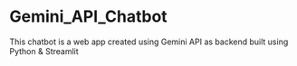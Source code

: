 # Gemini_API_Chatbot
This chatbot is a web app created using Gemini API as backend built using Python & Streamlit
